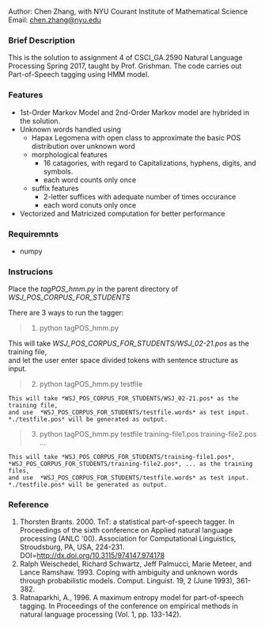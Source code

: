 Author: Chen Zhang, with NYU Courant Institute of Mathematical Science  
Email:  chen.zhang@nyu.edu

### Brief Description

This is the solution to assignment 4 of CSCI_GA.2590 Natural Language Processing Spring 2017, taught by Prof. Grishman. The code carries out Part-of-Speech tagging using HMM model. 

### Features

* 1st-Order Markov Model and 2nd-Order Markov model are hybrided in the solution. 
* Unknown words handled using
    - Hapax Legomena with open class to approximate the basic POS distribution over unknown word 
    - morphological features 
        - 16 catagories, with regard to Capitalizations, hyphens, digits, and symbols.
        - each word counts only once
    - suffix features 
        - 2-letter suffices with adequate number of times occurance 
        - each word conuts only once
* Vectorized and Matricized computation for better performance 

### Requiremnts

* numpy

### Instrucions
Place the *tagPOS_hmm.py* in the parent directory of *WSJ_POS_CORPUS_FOR_STUDENTS*  

There are 3 ways to run the tagger: 
> 
> 1. python tagPOS_hmm.py  
> 
   This will take *WSJ_POS_CORPUS_FOR_STUDENTS/WSJ_02-21.pos* as the training file,  
   and let the user enter space divided tokens with sentence structure as input.  
> 
> 2. python tagPOS_hmm.py testfile  
> 
    This will take *WSJ_POS_CORPUS_FOR_STUDENTS/WSJ_02-21.pos* as the training file,  
    and use  *WSJ_POS_CORPUS_FOR_STUDENTS/testfile.words* as test input.  
    *./testfile.pos* will be generated as output.   
> 
> 3. python tagPOS_hmm.py testfile training-file1.pos training-file2.pos ...  
> 
    This will take *WSJ_POS_CORPUS_FOR_STUDENTS/training-file1.pos*, *WSJ_POS_CORPUS_FOR_STUDENTS/training-file2.pos*, ... as the training files,  
    and use  *WSJ_POS_CORPUS_FOR_STUDENTS/testfile.words* as test input.  
    *./testfile.pos* will be generated as output.  

### Reference
1. Thorsten Brants. 2000. TnT: a statistical part-of-speech tagger. In Proceedings of the sixth conference on Applied natural language processing (ANLC '00). Association for Computational Linguistics, Stroudsburg, PA, USA, 224-231. DOI=http://dx.doi.org/10.3115/974147.974178 
2. Ralph Weischedel, Richard Schwartz, Jeff Palmucci, Marie Meteer, and Lance Ramshaw. 1993. Coping with ambiguity and unknown words through probabilistic models. Comput. Linguist. 19, 2 (June 1993), 361-382. 
3. Ratnaparkhi, A., 1996. A maximum entropy model for part-of-speech tagging. In Proceedings of the conference on empirical methods in natural language processing (Vol. 1, pp. 133-142).

